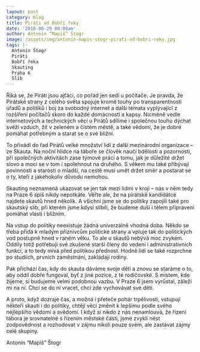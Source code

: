 ```yaml
---
layout: post
category: blog
title: Piráti od Bobří řeky
date: '2018-08-29 08:08am'
author: Antonín “Mapiš” Štogr
image: /assets/img/antonin-mapis-stogr-pirati-od-bobri-reky.jpg
tags: |-
  Antonín Štogr
  Piráti
  Bobří řeka
  Skauting
  Praha 6
  Slib
---
```

Říká se, že Piráti jsou ajťáci, co pořád jen sedí u počítače. Je pravda, že Pirátské strany z celého světa spojuje kromě touhy po transparentnosti úřadů a politiků i boj za svobodný internet a další témata vyplývající z rozšíření počítačů skoro do každé domácnosti a kapsy. Nicméně vedle internetových a technických věcí u Pirátů sdílíme i společnou touhu dýchat svěží vzduch, žít v zeleném a čistém městě, a také vědomí, že je dobré pomáhat potřebným a starat se o své bližní. 

To přivádí do řad Pirátů velké množství lidí z další mezinárodní organizace – ze Skauta. Na noční hlídce na táboře se člověk naučí bdělosti a pozornosti, při společných aktivitách zase týmové práci a tomu, jak je důležité držet slovo a moci se v tom i spolehnout na druhého. S věkem mu také přibývají povinnosti a starosti o mladší, na cestě musí umět držet směr a postarat se o ty, kteří z jakéhokoliv důvodu nemohou. 

Skauting neznamená ukazovat se jen tak mezi lidmi v kroji – nás v něm tedy na Praze 6 spíš nikdy nepotkáte. Věřte ale, že na pirátské kandidátce najdete skautů hned několik. A všichni jsme se do politiky zapojili také pro skautský slib, při kterém jsme kdysi slíbili, že budeme duší i tělem připraveni pomáhat vlasti i bližním. 

Na vstup do politiky neexistuje žádná univerzálně vhodná doba. Někdo se třeba přidá k mladým příznivcům politické strany a vpluje tak do politických vod postupně hned v raném věku. To ale u skautů nebývá moc zvykem. Oddíly totiž potřebují své zkušené starší členy do vedení i administrativních funkcí, a to tedy mívá před politikou přednost. Hodně lidí se také rozprchne po studiích, prvních zaměstnání, zakládají rodiny.

Pak přichází čas, kdy do skauta dáváme svoje děti a znovu se staráme o to, aby oddíl dobře fungoval, byť z jiné pozice, z té rodičovské. S místem, kde žijeme, si budujeme velmi podobnou vazbu. V Praze 6 jsem vyrůstal, záleží mi na ní. Chci se do ní vracet, chci zde vychovávat své děti. 

A proto, když dozraje čas, a možná i přeteče pohár trpělivosti, vstupují někteří skauti i do politiky, chtějí věci změnit k lepšímu podle svého nejlepšího vědomí a svědomí. I když si nikdo z nás nenamlouvá, že řízení tábora je srovnatelné s řízením městské části, jsme zvyklí nést zodpovědnost a rozhodovat v zájmu nikoli pouze svém, ale zastávat zájmy celé skupiny. 

Antonín “Mapiš” Štogr

